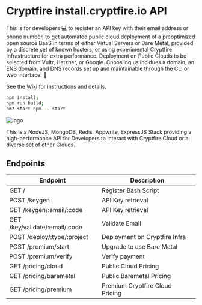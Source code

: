 # Cryptfire install.cryptfire.io API

This is for developers 💻 to register an API key with their email address or phone number,
to get automated public cloud deployment of a preoptimized open source BaaS in terms of either
Virtual Servers or Bare Metal, provided by a discrete set of known hosters, or using experimental
Cryptfire Infrastructure for extra performance. Deployment on Public Clouds to be selected from Vultr,
Hetzner, or Google. Choosiing us incldues a domain, an ENS domain, and DNS records set up and maintainable through the CLI or web interface. 🚀

See the [Wiki](https://github.com/cryptfire/cryptfire-install-api/wiki) for instructions and details.

```bash
npm install;
npm run build;
pm2 start npm -- start
```

![logo](https://github.com/cryptfire/cryptfire-install-api/assets/114028070/651d0bee-5a40-43d6-9f9c-6f0316980626)

This is a NodeJS, MongoDB, Redis, Appwrite, ExpressJS Stack providing a high-performance API for Developers to 
interact with Cryptfire Cloud  or a diverse set of other Clouds.

## Endpoints

| Endpoint                         | Description |
| -------------------------------- | ------------------------------------------- |
| GET /                            | Register Bash Script                        |
| POST /keygen                     | API Key retrieval                           |
| GET /keygen/:email/:code         | API Key retrieval                           |
| GET /key/validate/:email/:code   | Validate Email                              |
| POST /deploy/:type/:project      | Deployment on Cryptfire Infra               |
| POST /premium/start              | Upgrade to use Bare Metal                   |
| POST /premium/verify             | Verify payment                              |
| GET  /pricing/cloud              | Public Cloud Pricing                        |
| GET  /pricing/baremetal          | Public Baremetal Pricing                    |
| GET  /pricing/premium            | Premium Cryptfire Cloud Pricing             |



